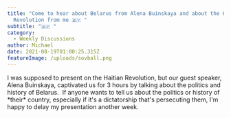 ```yaml
---
title: "Come to hear about Belarus from Alena Buinskaya and about the Haitian
  Revolution from me 🇧🇾 "
subtitle: "🇧🇾 "
category:
  - Weekly Discussions
author: Michael
date: 2021-08-19T01:00:25.315Z
featureImage: /uploads/sovball.png
---
```

I was supposed to present on the Haitian Revolution, but our guest speaker, Alena Buinskaya, captivated us for 3 hours by talking about the politics and history of Belarus.  If anyone wants to tell us about the politics or history of \*their\* country, especially if it's a dictatorship that's persecuting them, I'm happy to delay my presentation another week.